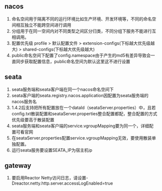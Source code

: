## nacos
1. 命名空间用于隔离不同的运行环境比如生产环境、开发环境等，不同的命名空间相互独立不能跨空间进行调用
2. 分组用于在同一空间内对不同类型之间区分归类，不同分组下服务不能进行互相调用。
3. 配置优先级 profile > 默认配置文件 > extension-configs(下标越大优先级越大) > shared-configs(下标越大优先级越大)
4. public命名空间下配置了config.namespace由于产生的md5有差异导致会一直同步获取配置信息，public命名空间为默认这里这不进行设置

## seata
1. seata服务端和seata客户端在同一个nacos命名空间下
2. seata客户端的seata.registry.nacos.application因配置为seata服务端的nacos服务名
3. 1.4.2后支持把所有配置放在一个dataId（seataServer.properties）中，且若config.txt散装配置和seataServer.properties整合配置都配，整合配置的方式优先级要高于散装配置
4. seata服务端和seata客户端的service.vgroupMapping要为同一个，详细配置可看官网
5. 在seataServer.properties配置service.vgroupMapping无效，要使用散装单独配置。
6. 运行seata服务要设置SEATA_IP为宿主机ip

## gateway
1. 要启用Reactor Netty访问日志，请设置-Dreactor.netty.http.server.accessLogEnabled=true
